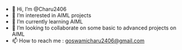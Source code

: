 - 👋 Hi, I’m @Charu2406
- 👀 I’m interested in AIML projects 
- 🌱 I’m currently learning AIML
- 💞️ I’m looking to collaborate on some basic to advanced projects on AIML
- 📫 How to reach me : goswamicharu2406@gmail.com

<!---
Charu2406/Charu2406 is a ✨ special ✨ repository because its `README.md` (this file) appears on your GitHub profile.
You can click the Preview link to take a look at your changes.
--->
